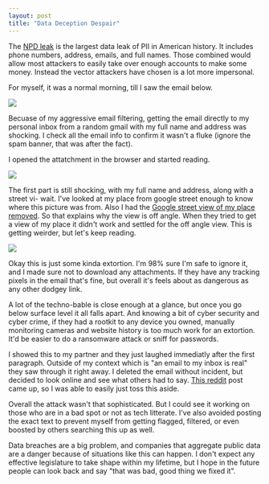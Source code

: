 ```yaml
---
layout: post
title: "Data Deception Despair"
---
```


The [NPD leak](https://www.theverge.com/2024/8/14/24220212/national-public-data-breach-social-security-3-billion) is the largest data leak of PII in American history. It includes phone numbers, address, emails, and full names. Those combined would allow most attackers to easily take over enough accounts to make some money. Instead the vector attackers have chosen is a lot more impersonal.

For myself, it was a normal morning, till I saw the email below.

![]({{site.baseurl}}/assets/2025-03-01-data-deception-despair/email-01.png)

Becuase of my aggressive email filtering, getting the email directly to my personal inbox from a random gmail with my full name and address was shocking. I check all the email info to confirm it wasn't a fluke (ignore the spam banner, that was after the fact).

I opened the attatchment in the browser and started reading.

![]({{site.baseurl}}/assets/2025-03-01-data-deception-despair/page-01.png)

The first part is still shocking, with my full name and address, along with a street vi- wait. I've looked at my place from google street enough to know where this picture was from. Also I had the [Google street view of my place removed](https://www.aarp.org/home-family/personal-technology/info-2021/remove-home-from-google-street-view.html). So that explains why the view is off angle. When they tried to get a view of my place it didn't work and settled for the off angle view. This is getting weirder, but let's keep reading.

![]({{site.baseurl}}/assets/2025-03-01-data-deception-despair/page-02.png)

Okay this is just some kinda extortion. I'm 98% sure I'm safe to ignore it, and I made sure not to download any attachments. If they have any tracking pixels in the email that's fine, but overall it's feels about as dangerous as any other dodgey link.

A lot of the techno-bable is close enough at a glance, but once you go below surface level it all falls apart. And knowing a bit of cyber security and cyber crime, if they had a rootkit to any device you owned, manually monitoring cameras and website history is too much work for an extortion. It'd be easier to do a ransomware attack or sniff for passwords.

I showed this to my partner and they just laughed immediatly after the first paragraph. Outside of my context which is "an email to my inbox is real" they saw through it right away. I deleted the email without incident, but decided to look online and see what others had to say. [This reddit](https://www.reddit.com/r/techsupport/comments/1ev091l/this_is_what_a_hackerscammer_is_sending_me/) post came up, so I was able to easily just toss this aside.

Overall the attack wasn't that sophisticated. But I could see it working on those who are in a bad spot or not as tech litterate. I've also avoided posting the exact text to prevent myself from getting flagged, filtered, or even boosted by others searching this up as well.

Data breaches are a big problem, and companies that aggregate public data are a danger because of situations like this can happen. I don't expect any effective legislature to take shape within my lifetime, but I hope in the future people can look back and say "that was bad, good thing we fixed it".